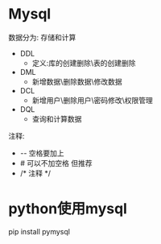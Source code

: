 # Mysql
数据分为: 存储和计算
* DDL
  * 定义:库的创建删除\表的创建删除
* DML
  * 新增数据\删除数据\修改数据
* DCL
  * 新增用户\删除用户\密码修改\权限管理
* DQL
  * 查询和计算数据
  
注释:
* -- 空格要加上
* \# 可以不加空格 但推荐
* /* 注释 */

#  python使用mysql
pip install pymysql